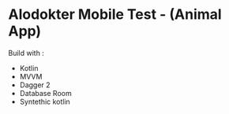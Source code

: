 # Alodokter Mobile Test - (Animal App)

Build with : 
- Kotlin
- MVVM
- Dagger 2
- Database Room
- Syntethic kotlin
